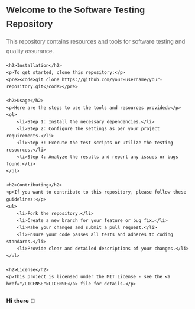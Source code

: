 <!DOCTYPE html>
<html lang="en">
<head>
    <meta charset="UTF-8">
    <meta name="viewport" content="width=device-width, initial-scale=1.0">
    <title>README</title>
    <style>
        body {
            font-family: Arial, sans-serif;
            margin: 20px;
            line-height: 1.6;
        }
        h1 {
            color: #333;
            font-size: 24px;
        }
        h2 {
            color: #444;
            font-size: 20px;
            margin-top: 20px;
        }
        p {
            color: #666;
            font-size: 16px;
        }
    </style>
</head>
<body>
    <h1>Welcome to the Software Testing Repository</h1>
    <p>This repository contains resources and tools for software testing and quality assurance.</p>
    
    <h2>Installation</h2>
    <p>To get started, clone this repository:</p>
    <pre><code>git clone https://github.com/your-username/your-repository.git</code></pre>
    
    <h2>Usage</h2>
    <p>Here are the steps to use the tools and resources provided:</p>
    <ol>
        <li>Step 1: Install the necessary dependencies.</li>
        <li>Step 2: Configure the settings as per your project requirements.</li>
        <li>Step 3: Execute the test scripts or utilize the testing resources.</li>
        <li>Step 4: Analyze the results and report any issues or bugs found.</li>
    </ol>
    
    <h2>Contributing</h2>
    <p>If you want to contribute to this repository, please follow these guidelines:</p>
    <ul>
        <li>Fork the repository.</li>
        <li>Create a new branch for your feature or bug fix.</li>
        <li>Make your changes and submit a pull request.</li>
        <li>Ensure your code passes all tests and adheres to coding standards.</li>
        <li>Provide clear and detailed descriptions of your changes.</li>
    </ul>
    
    <h2>License</h2>
    <p>This project is licensed under the MIT License - see the <a href="/LICENSE">LICENSE</a> file for details.</p>
</body>
</html>





### Hi there 👋

<!--
**KlimTester/KlimTester** is a ✨ _special_ ✨ repository because its `README.md` (this file) appears on your GitHub profile.

Here are some ideas to get you started:

- 🔭 I’m currently working on ...
- 🌱 I’m currently learning ...
- 👯 I’m looking to collaborate on ...
- 🤔 I’m looking for help with ...
- 💬 Ask me about ...
- 📫 How to reach me: ...
- 😄 Pronouns: ...
- ⚡ Fun fact: ...
-->
